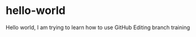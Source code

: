 hello-world
===========

Hello world,
I am trying to learn how to use GitHub
Editing branch
training
